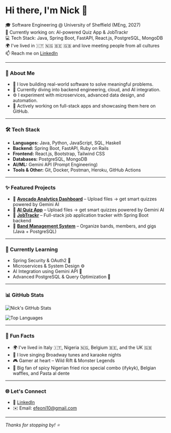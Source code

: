 <h1 >Hi there,   I'm Nick 👋</h1>

<p>
  🎓 Software Engineering @ University of Sheffield (MEng, 2027)<br>
  🔭 Currently working on: AI-powered Quiz App & JobTrackr<br>
  💻 Tech Stack: Java, Spring Boot, FastAPI, React.js, PostgreSQL, MongoDB<br>
  🌍 I've lived in 🇮🇹 🇳🇬 🇧🇪 🇬🇧 and love meeting people from all cultures<br>
  📫 Reach me on <a href="https://www.linkedin.com/in/nick-efe-oni">LinkedIn</a>
</p>

---

### 🚀 About Me

- 🎯 I love building real-world software to solve meaningful problems.
- 🧠 Currently diving into backend engineering, cloud, and AI integration.
- ⚙️ I experiment with microservices, advanced data design, and automation.
- 💼 Actively working on full-stack apps and showcasing them here on GitHub.

---

### 🛠️ Tech Stack

- **Languages:** Java, Python, JavaScript, SQL, Haskell  
- **Backend:** Spring Boot, FastAPI, Ruby on Rails  
- **Frontend:** React.js, Bootstrap, Tailwind CSS  
- **Databases:** PostgreSQL, MongoDB  
- **AI/ML:** Gemini API (Prompt Engineering)  
- **Tools & Other:** Git, Docker, Postman, Heroku, GitHub Actions  

---

### ✨ Featured Projects

- 🎯 [**Avocado Analytics Dashboard**](https://github.com/VictoriousWealth/Avocado-Analytics) – Upload files → get smart quizzes powered by Gemini AI  
- 🎯 [**AI Quiz App**](http://github.com/VictoriousWealth/quiz-app-frontend) – Upload files → get smart quizzes powered by Gemini AI  
- 💼 [**JobTrackr**](https://github.com/VictoriousWealth/job-application-tracker) – Full-stack job application tracker with Spring Boot backend  
- 🎵 [**Band Management System**](https://github.com/VictoriousWealth/Band-Management-System) – Organize bands, members, and gigs (Java + PostgreSQL)

---

### 🧠 Currently Learning

- Spring Security & OAuth2 🔐  
- Microservices & System Design ⚙️  
- AI Integration using Gemini API 🤖  
- Advanced PostgreSQL & Query Optimization 🐘  

---

### 📊 GitHub Stats

<p>
  <img src="https://github-readme-stats.vercel.app/api?username=VictoriousWealth&show_icons=true&theme=github_dark&hide_border=true" alt="Nick's GitHub Stats" />
</p>

<p>
  <img src="https://github-readme-stats.vercel.app/api/top-langs/?username=VictoriousWealth&layout=compact&theme=github_dark&hide_border=true" alt="Top Languages" />
</p>

---

### 💬 Fun Facts

- 🌍 I've lived in Italy 🇮🇹, Nigeria 🇳🇬, Belgium 🇧🇪, and the UK 🇬🇧  
- 🎤 I love singing Broadway tunes and karaoke nights  
- 🎮 Gamer at heart – Wild Rift & Monster Legends  
- 🍝 Big fan of spicy Nigerian fried rice special combo (ifykyk), Belgian waffles, and Pasta al dente  

---

### 🌐 Let's Connect

- 💼 [LinkedIn](https://www.linkedin.com/in/nick-efe-oni)
- ✉️ Email: efeoni10@gmail.com

---

_Thanks for stopping by! ⭐_

